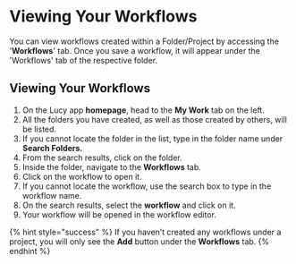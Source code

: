 # Viewing Your Workflows

You can view workflows created within a Folder/Project by accessing the '**Workflows**' tab. Once you save a workflow, it will appear under the 'Workflows' tab of the respective folder.

## Viewing Your Workflows

1. On the Lucy app **homepage**, head to the **My Work** tab on the left.
2. All the folders you have created, as well as those created by others, will be listed.
3. If you cannot locate the folder in the list, type in the folder name under **Search Folders.**
4. From the search results, click on the folder.
5. Inside the folder, navigate to the **Workflows** tab.
6. Click on the workflow to open it.
7. If you cannot locate the workflow, use the search box to type in the workflow name.
8. On the search results, select the **workflow** and click on it.
9. Your workflow will be opened in the workflow editor.



{% hint style="success" %}
If you haven’t created any workflows under a project, you will only see the **Add** button under the **Workflows** tab.
{% endhint %}
